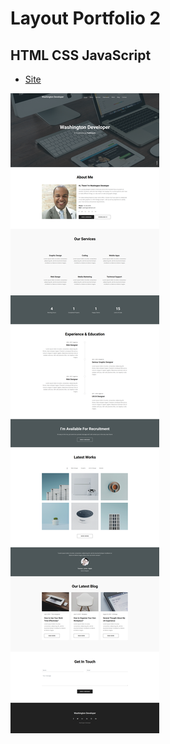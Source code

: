 # Layout Portfolio 2

## HTML CSS JavaScript

- [Site](https://washingtondeveloper.github.io/html-layout-portfolio-2/)

![layout](port-2.png)
